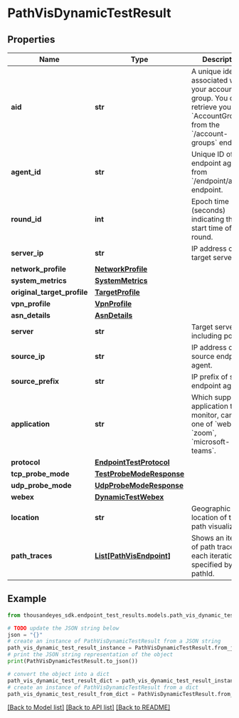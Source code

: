 # PathVisDynamicTestResult


## Properties

Name | Type | Description | Notes
------------ | ------------- | ------------- | -------------
**aid** | **str** | A unique identifier associated with your account group. You can retrieve your &#x60;AccountGroupId&#x60; from the &#x60;/account-groups&#x60; endpoint. | [optional] 
**agent_id** | **str** | Unique ID of endpoint agent, from &#x60;/endpoint/agents&#x60; endpoint. | [optional] [readonly] 
**round_id** | **int** | Epoch time (seconds) indicating the start time of the round. | [optional] [readonly] 
**server_ip** | **str** | IP address of target server. | [optional] [readonly] 
**network_profile** | [**NetworkProfile**](NetworkProfile.md) |  | [optional] 
**system_metrics** | [**SystemMetrics**](SystemMetrics.md) |  | [optional] 
**original_target_profile** | [**TargetProfile**](TargetProfile.md) |  | [optional] 
**vpn_profile** | [**VpnProfile**](VpnProfile.md) |  | [optional] 
**asn_details** | [**AsnDetails**](AsnDetails.md) |  | [optional] 
**server** | **str** | Target server, including port. | [optional] [readonly] 
**source_ip** | **str** | IP address of source endpoint agent. | [optional] [readonly] 
**source_prefix** | **str** | IP prefix of source endpoint agent. | [optional] [readonly] 
**application** | **str** | Which supported application to monitor, can be one of &#x60;webex&#x60;, &#x60;zoom&#x60;, &#x60;microsoft-teams&#x60;. | [optional] 
**protocol** | [**EndpointTestProtocol**](EndpointTestProtocol.md) |  | [optional] 
**tcp_probe_mode** | [**TestProbeModeResponse**](TestProbeModeResponse.md) |  | [optional] 
**udp_probe_mode** | [**UdpProbeModeResponse**](UdpProbeModeResponse.md) |  | [optional] 
**webex** | [**DynamicTestWebex**](DynamicTestWebex.md) |  | [optional] 
**location** | **str** | Geographic location of the path visualization. | [optional] [readonly] 
**path_traces** | [**List[PathVisEndpoint]**](PathVisEndpoint.md) | Shows an iteration of path trace, with each iteration specified by a pathId. | [optional] 

## Example

```python
from thousandeyes_sdk.endpoint_test_results.models.path_vis_dynamic_test_result import PathVisDynamicTestResult

# TODO update the JSON string below
json = "{}"
# create an instance of PathVisDynamicTestResult from a JSON string
path_vis_dynamic_test_result_instance = PathVisDynamicTestResult.from_json(json)
# print the JSON string representation of the object
print(PathVisDynamicTestResult.to_json())

# convert the object into a dict
path_vis_dynamic_test_result_dict = path_vis_dynamic_test_result_instance.to_dict()
# create an instance of PathVisDynamicTestResult from a dict
path_vis_dynamic_test_result_from_dict = PathVisDynamicTestResult.from_dict(path_vis_dynamic_test_result_dict)
```
[[Back to Model list]](../README.md#documentation-for-models) [[Back to API list]](../README.md#documentation-for-api-endpoints) [[Back to README]](../README.md)


